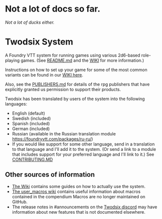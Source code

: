 # Not a lot of docs so far.
_Not a lot of ducks either._

# Twodsix System
A Foundry VTT system for running games using various 2d6-based role-playing games. (See [README.md](../README.md) and the [WIKI](https://github.com/xdy/twodsix-foundryvtt/wiki) for more information.)

Instructions on how to set up your game for some of the most common variants can be found in our [WIKI here](https://github.com/xdy/twodsix-foundryvtt/wiki/System-Configuration-Guide).

Also, see the [PUBLISHERS.md](../PUBLISHERS.md) for details of the rpg publishers that have explicitly granted us permission to support their products.

Twodsix has been translated by users of the system into the following languages:
* English (default)
* Swedish (included)
* Spanish (included)
* German (included)
* Russian (available in the Russian translation module https://foundryvtt.com/packages/ru-ru/)
* If you would like support for some other language, send in a translation to that language and I'll add it to the system. (Or send a link to a module that includes support for your preferred language and I'll link to it.) See [CONTRIBUTING.MD](../CONTRIBUTING.md)

## Other sources of information
* [The Wiki](https://github.com/xdy/twodsix-foundryvtt/wiki) contains some guides on how to actually use the system.
* [The user_macros wiki](https://github.com/xdy/twodsix-foundryvtt/wiki/User-Macros) contains useful information about macros contained in the compendium Macros are no longer maintained on GitHub.
* The release notes in #announcements on the [Twodsix discord](https://discord.gg/KUAwPrj) may have information about new features that is not documented elsewhere.
 

<!-- Auto-update: 2025-10-19T10:37:39.415608 -->
